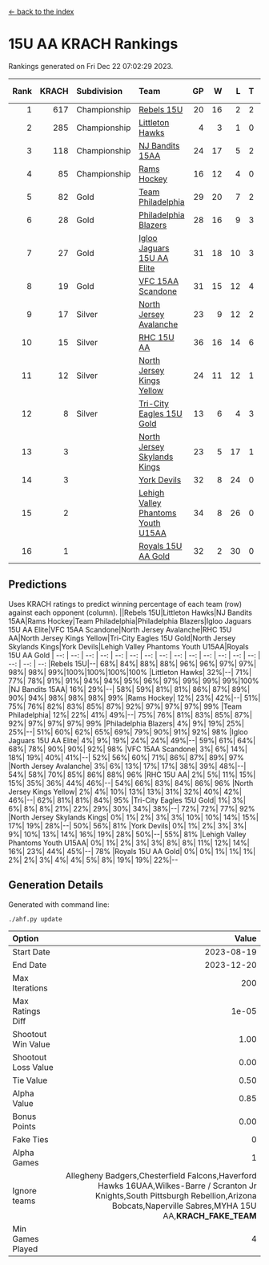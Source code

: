 [<- back to the index](readme.md)
# 15U AA KRACH Rankings
Rankings generated on Fri Dec 22 07:02:29 2023.

Rank|KRACH|Subdivision|Team|GP|W|L|T|OTW|OTL|SoS|Exp Wins|Win Diff
---:|---:|:---|:---|---:|---:|---:|---:|---:|---:|---:|---:|---:
1|617|Championship|[Rebels 15U](https://gamesheetstats.com/seasons/3659/teams/140654/schedule)|20|16|2|2|0|1|451|17.8|-0.0
2|285|Championship|[Littleton Hawks](https://gamesheetstats.com/seasons/3659/teams/177078/schedule)|4|3|1|0|0|0|156|3.8|-0.0
3|118|Championship|[NJ Bandits 15AA](https://gamesheetstats.com/seasons/3659/teams/140648/schedule)|24|17|5|2|0|1|99|18.9|0.0
4|85|Championship|[Rams Hockey](https://gamesheetstats.com/seasons/3659/teams/140653/schedule)|16|12|4|0|2|2|282|12.9|0.0
5|82|Gold|[Team Philadelphia](https://gamesheetstats.com/seasons/3659/teams/140657/schedule)|29|20|7|2|1|0|95|21.9|0.0
6|28|Gold|[Philadelphia Blazers](https://gamesheetstats.com/seasons/3659/teams/140652/schedule)|28|16|9|3|4|1|28|18.4|0.0
7|27|Gold|[Igloo Jaguars 15U AA Elite](https://gamesheetstats.com/seasons/3659/teams/140645/schedule)|31|18|10|3|2|2|26|20.4|0.0
8|19|Gold|[VFC 15AA Scandone](https://gamesheetstats.com/seasons/3659/teams/140659/schedule)|31|15|12|4|2|3|180|17.9|0.0
9|17|Silver|[North Jersey Avalanche](https://gamesheetstats.com/seasons/3659/teams/140649/schedule)|23|9|12|2|2|1|231|10.9|0.0
10|15|Silver|[RHC 15U AA](https://gamesheetstats.com/seasons/3659/teams/140655/schedule)|36|16|14|6|0|4|31|19.9|0.0
11|12|Silver|[North Jersey Kings Yellow](https://gamesheetstats.com/seasons/3659/teams/140650/schedule)|24|11|12|1|1|0|52|12.4|0.0
12|8|Silver|[Tri-City Eagles 15U Gold](https://gamesheetstats.com/seasons/3659/teams/140658/schedule)|13|6|4|3|0|0|9|8.4|0.0
13|3||[North Jersey Skylands Kings](https://gamesheetstats.com/seasons/3659/teams/140651/schedule)|23|5|17|1|0|1|98|6.4|0.0
14|3||[York Devils](https://gamesheetstats.com/seasons/3659/teams/140660/schedule)|32|8|24|0|2|2|42|8.9|0.0
15|2||[Lehigh Valley Phantoms Youth U15AA](https://gamesheetstats.com/seasons/3659/teams/140646/schedule)|34|8|26|0|0|1|21|8.9|0.0
16|1||[Royals 15U AA Gold](https://gamesheetstats.com/seasons/3659/teams/140656/schedule)|32|2|30|0|2|0|26|2.9|0.0

## Predictions
Uses KRACH ratings to predict winning percentage of each team (row) against each opponent (column).
||Rebels 15U|Littleton Hawks|NJ Bandits 15AA|Rams Hockey|Team Philadelphia|Philadelphia Blazers|Igloo Jaguars 15U AA Elite|VFC 15AA Scandone|North Jersey Avalanche|RHC 15U AA|North Jersey Kings Yellow|Tri-City Eagles 15U Gold|North Jersey Skylands Kings|York Devils|Lehigh Valley Phantoms Youth U15AA|Royals 15U AA Gold
| --: | --: | --: | --: | --: | --: | --: | --: | --: | --: | --: | --: | --: | --: | --: | --: | --: 
|Rebels 15U|--| 68%| 84%| 88%| 88%| 96%| 96%| 97%| 97%| 98%| 98%| 99%|100%|100%|100%|100%
|Littleton Hawks| 32%|--| 71%| 77%| 78%| 91%| 91%| 94%| 94%| 95%| 96%| 97%| 99%| 99%| 99%|100%
|NJ Bandits 15AA| 16%| 29%|--| 58%| 59%| 81%| 81%| 86%| 87%| 89%| 90%| 94%| 98%| 98%| 98%| 99%
|Rams Hockey| 12%| 23%| 42%|--| 51%| 75%| 76%| 82%| 83%| 85%| 87%| 92%| 97%| 97%| 97%| 99%
|Team Philadelphia| 12%| 22%| 41%| 49%|--| 75%| 76%| 81%| 83%| 85%| 87%| 92%| 97%| 97%| 97%| 99%
|Philadelphia Blazers|  4%|  9%| 19%| 25%| 25%|--| 51%| 60%| 62%| 65%| 69%| 79%| 90%| 91%| 92%| 98%
|Igloo Jaguars 15U AA Elite|  4%|  9%| 19%| 24%| 24%| 49%|--| 59%| 61%| 64%| 68%| 78%| 90%| 90%| 92%| 98%
|VFC 15AA Scandone|  3%|  6%| 14%| 18%| 19%| 40%| 41%|--| 52%| 56%| 60%| 71%| 86%| 87%| 89%| 97%
|North Jersey Avalanche|  3%|  6%| 13%| 17%| 17%| 38%| 39%| 48%|--| 54%| 58%| 70%| 85%| 86%| 88%| 96%
|RHC 15U AA|  2%|  5%| 11%| 15%| 15%| 35%| 36%| 44%| 46%|--| 54%| 66%| 83%| 84%| 86%| 96%
|North Jersey Kings Yellow|  2%|  4%| 10%| 13%| 13%| 31%| 32%| 40%| 42%| 46%|--| 62%| 81%| 81%| 84%| 95%
|Tri-City Eagles 15U Gold|  1%|  3%|  6%|  8%|  8%| 21%| 22%| 29%| 30%| 34%| 38%|--| 72%| 72%| 77%| 92%
|North Jersey Skylands Kings|  0%|  1%|  2%|  3%|  3%| 10%| 10%| 14%| 15%| 17%| 19%| 28%|--| 50%| 56%| 81%
|York Devils|  0%|  1%|  2%|  3%|  3%|  9%| 10%| 13%| 14%| 16%| 19%| 28%| 50%|--| 55%| 81%
|Lehigh Valley Phantoms Youth U15AA|  0%|  1%|  2%|  3%|  3%|  8%|  8%| 11%| 12%| 14%| 16%| 23%| 44%| 45%|--| 78%
|Royals 15U AA Gold|  0%|  0%|  1%|  1%|  1%|  2%|  2%|  3%|  4%|  4%|  5%|  8%| 19%| 19%| 22%|--

## Generation Details

Generated with command line:
```
./ahf.py update
```

| Option | Value |
| :----- | ----: |
| Start Date | 2023-08-19 |
| End Date | 2023-12-20 |
| Max Iterations | 200 |
| Max Ratings Diff | 1e-05 |
| Shootout Win Value | 1.00 |
| Shootout Loss Value | 0.00 |
| Tie Value | 0.50 |
| Alpha Value | 0.85 |
| Bonus Points | 0.00 |
| Fake Ties | 0 |
| Alpha Games | 1 |
| Ignore teams | Allegheny Badgers,Chesterfield Falcons,Haverford Hawks 16UAA,Wilkes-Barre / Scranton Jr Knights,South Pittsburgh Rebellion,Arizona Bobcats,Naperville Sabres,MYHA 15U AA,__KRACH_FAKE_TEAM__ |
| Min Games Played | 4 |

